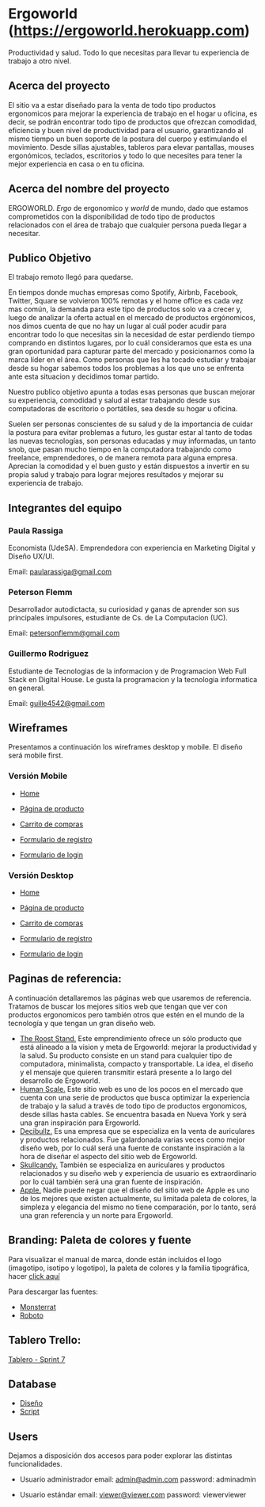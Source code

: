 # Ergoworld (https://ergoworld.herokuapp.com)

Productividad y salud. Todo lo que necesitas para llevar tu experiencia de trabajo a otro nivel.

## Acerca del proyecto

El sitio va a estar diseñado para la venta de todo tipo productos ergonomicos para mejorar la experiencia de trabajo en el hogar u oficina, es decir, se podrán encontrar todo tipo de productos que ofrezcan comodidad, eficiencia y buen nivel de productividad para el usuario, garantizando al mismo tiempo un buen soporte de la postura del cuerpo y estimulando el movimiento. Desde sillas ajustables, tableros para elevar pantallas, mouses ergonómicos, teclados, escritorios y todo lo que necesites para tener la mejor experiencia en casa o en tu oficina.

## Acerca del nombre del proyecto

ERGOWORLD. *Ergo*  de ergonomico y *world* de mundo, dado que estamos comprometidos con la disponibilidad de todo tipo de productos relacionados con el área de trabajo que cualquier persona pueda llegar a necesitar.

## Publico Objetivo

El trabajo remoto llegó para quedarse.

En tiempos donde muchas empresas como Spotify, Airbnb, Facebook, Twitter, Square se volvieron 100% remotas y el home office es cada vez mas común, la demanda para este tipo de productos solo va a crecer y, luego de analizar la oferta actual en el mercado de productos ergónomicos, nos dimos cuenta de que no hay un lugar al cuál poder acudir para encontrar todo lo que necesitas sin la necesidad de estar perdiendo tiempo comprando en distintos lugares, por lo cuál consideramos que esta es una gran oportunidad para capturar parte del mercado y posicionarnos como la marca líder en el área. Como personas que les ha tocado estudiar y trabajar desde su hogar sabemos todos los problemas a los que uno se enfrenta ante esta situacion y decidimos tomar partido.

Nuestro publico objetivo apunta a todas esas personas que buscan mejorar su experiencia, comodidad y salud al estar trabajando desde sus computadoras de escritorio o portátiles, sea desde su hogar u oficina.

Suelen ser personas conscientes de su salud y de la importancia de cuidar la postura para evitar problemas a futuro, les gustar estar al tanto de todas las nuevas tecnologías, son personas educadas y muy informadas, un tanto snob, que pasan mucho tiempo en la computadora trabajando como freelance, emprendedores, o de manera remota para alguna empresa. Aprecian la comodidad y el buen gusto y están dispuestos a invertir en su propia salud y trabajo para lograr mejores resultados y mejorar su experiencia de trabajo. 

## Integrantes del equipo

### Paula Rassiga 

Economista (UdeSA). Emprendedora con experiencia en Marketing Digital y Diseño UX/UI.

Email: paularassiga@gmail.com

### Peterson Flemm

Desarrollador autodictacta, su curiosidad y ganas de aprender son sus principales impulsores, estudiante de Cs. de La Computacion (UC).

Email: petersonflemm@gmail.com

### Guillermo Rodriguez

Estudiante de Tecnologias de la informacion y de Programacion Web Full Stack en Digital House. Le gusta la programacion y la tecnologia informatica en general.

Email: guille4542@gmail.com

## Wireframes

Presentamos a continuación los wireframes desktop y mobile. El diseño será mobile first.

### Versión Mobile

* [Home](https://wireframe.cc/mJWzvI)

* [Página de producto](https://wireframe.cc/G2SlQE)

* [Carrito de compras](https://wireframe.cc/rBh7Us)

* [Formulario de registro](https://wireframe.cc/jsGrAm)

* [Formulario de login](https://wireframe.cc/mCNASv)


### Versión Desktop

* [Home](https://wireframe.cc/lauEsT)

* [Página de producto](https://wireframe.cc/X4Omsc)

* [Carrito de compras](https://wireframe.cc/4dEcmM)

* [Formulario de registro](https://wireframe.cc/pro/pp/fc2dfc331406481)

* [Formulario de login](https://wireframe.cc/zBGGW3)


## Paginas de referencia:

A continuación detallaremos las páginas web que usaremos de referencia. Tratamos de buscar los mejores sitios web que tengan que ver con productos ergonomicos pero también otros que estén en el mundo de la tecnología y que tengan un gran diseño web.

* [The Roost Stand.](https://www.therooststand.com)
Este emprendimiento ofrece un sólo producto que está alineado a la vision y meta de Ergoworld: mejorar la productividad y la salud. Su producto consiste en un stand para cualquier tipo de computadora, minimalista, compacto y transportable. La idea, el diseño y el mensaje que quieren transmitir estará presente a lo largo del desarrollo de Ergoworld.
* [Human Scale.](https://www.humanscale.com)
Este sitio web es uno de los pocos en el mercado que cuenta con una serie de productos que busca optimizar la experiencia de trabajo y la salud a través de todo tipo de productos ergonomicos, desde sillas hasta cables. Se encuentra basada en Nueva York y será una gran inspiración para Ergoworld.
* [Decibullz.](https://www.decibullz.com)
Es una empresa que se especializa en la venta de auriculares y productos relacionados. Fue galardonada varias veces como mejor diseño web, por lo cuál será una fuente de constante inspiración a la hora de diseñar el aspecto del sitio web de Ergoworld.
* [Skullcandy.](https://www.skullcandy.com)
También se especializa en auriculares y productos relacionados y su diseño web y experiencia de usuario es extraordinario por lo cuál también será una gran fuente de inspiración.
* [Apple.](https://www.apple.com)
Nadie puede negar que el diseño del sitio web de Apple es uno de los mejores que existen actualmente, su limitada paleta de colores, la simpleza y elegancia del mismo no tiene comparación, por lo tanto, será una gran referencia y un norte para Ergoworld.

## Branding: Paleta de colores y fuente

Para visualizar el manual de marca, donde están incluidos el logo (imagotipo, isotipo y logotipo), la paleta de colores y la familia tipográfica, hacer [click aquí](https://drive.google.com/file/d/1lzFLJjTtbebR_q5-PplWp8oDoarkS5K7/view?usp=sharing)

Para descargar las fuentes:

* [Monsterrat](https://fonts.google.com/specimen/Montserrat?query=mo)
* [Roboto](https://fonts.google.com/specimen/Roboto)

## Tablero Trello:

[Tablero - Sprint 7](https://trello.com/b/r2BVXQWz/ecoworld-project-board)

## Database 
* [Diseño](https://drive.google.com/file/d/1yEr-7pDpfpjbGvcX3Yy398CQk6TZ0DLJ/view?usp=sharing)
* [Script](https://drive.google.com/file/d/1-C2Si1Fe16wYjxp9ugPIEzwfc6SB6lUA/view?usp=sharing)

## Users

Dejamos a disposición dos accesos para poder explorar las distintas funcionalidades.

* Usuario administrador
email: admin@admin.com
password: adminadmin

* Usuario estándar
email: viewer@viewer.com
password: viewerviewer

